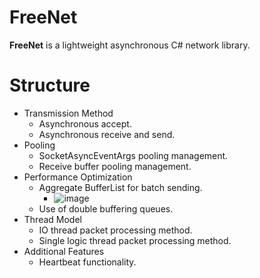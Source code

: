 FreeNet
=========
**FreeNet** is a lightweight asynchronous C# network library.

Structure
=========
* Transmission Method
  * Asynchronous accept.
  * Asynchronous receive and send.
* Pooling
  * SocketAsyncEventArgs pooling management.
  * Receive buffer pooling management.
* Performance Optimization
  * Aggregate BufferList for batch sending.
    * ![image](https://github.com/sunduk/FreeNet/assets/438767/8ec79c1a-2230-4d5d-82d9-cb7ccb2d4957)
  * Use of double buffering queues.
* Thread Model
  * IO thread packet processing method.
  * Single logic thread packet processing method.
* Additional Features
  * Heartbeat functionality.
